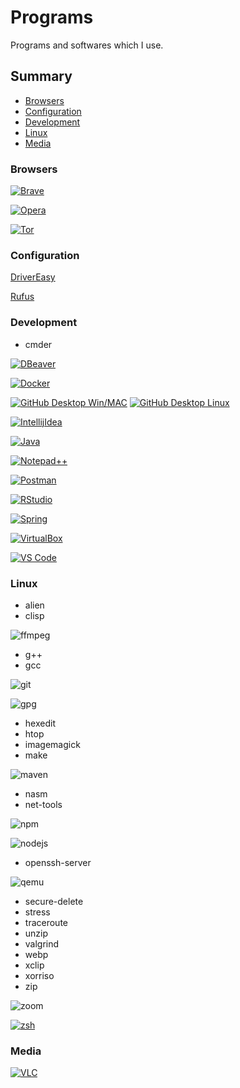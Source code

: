 # Programs
Programs and softwares which I use.

## Summary
* [Browsers](#Browsers)
* [Configuration](#Configuration)
* [Development](#Development)
* [Linux](#Linux)
* [Media](#Media)

### Browsers
[![Brave](https://img.shields.io/badge/Brave-FB542B?style=for-the-badge&logo=brave&logoColor=white)](https://brave.com/download/)

[![Opera](https://img.shields.io/badge/Opera-FF1B2D?style=for-the-badge&logo=Opera&logoColor=white)](https://www.opera.com/download)

[![Tor](https://img.shields.io/badge/Tor_Browser-7D4698?style=for-the-badge&logo=Tor-Browser&logoColor=white)](https://www.torproject.org/download/)

### Configuration
[DriverEasy](https://www.drivereasy.com/download-free-version/)

[Rufus](https://rufus.ie/en/#)

### Development
* cmder

[![DBeaver](https://img.shields.io/badge/DBeaver-382923?style=for-the-badge&logo=dbeaver&logoColor=white)](https://dbeaver.com/download/)

[![Docker](https://img.shields.io/badge/docker-2496ED?style=for-the-badge&logo=docker&logoColor=white)](https://www.docker.com/)

[![GitHub Desktop Win/MAC](https://img.shields.io/badge/GitHub_Desktop_Win_MAC-6e2788?style=for-the-badge&logo=github&logoColor=white)](https://desktop.github.com/)
[![GitHub Desktop Linux](https://img.shields.io/badge/GitHub_Desktop_Linux-6e2788?style=for-the-badge&logo=github&logoColor=white)](https://github.com/shiftkey/desktop)

[![IntellijIdea](https://img.shields.io/badge/intellijidea-000000?style=for-the-badge&logo=intellijidea&logoColor=white)](https://www.jetbrains.com/pt-br/idea/download/)

[![Java](https://img.shields.io/badge/Java_JDK-FFFFFF?style=for-the-badge&logo=openjdk&logoColor=black)](https://openjdk.java.net/projects/jdk/)

[![Notepad++](https://img.shields.io/badge/Notepad++-90E59A.svg?style=for-the-badge&logo=notepad%2B%2B&logoColor=black)](https://notepad-plus-plus.org/downloads/)

[![Postman](https://img.shields.io/badge/postman-FF6C37.svg?style=for-the-badge&logo=postman&logoColor=white)](https://www.postman.com/downloads/)

[![RStudio](https://img.shields.io/badge/rstudio-75AADB.svg?style=for-the-badge&logo=rstudio&logoColor=white)](https://www.rstudio.com/products/rstudio/download/)

[![Spring](https://img.shields.io/badge/spring-6DB33F.svg?style=for-the-badge&logo=spring&logoColor=white)](https://spring.io/projects/spring-boot)

[![VirtualBox](https://img.shields.io/badge/VirtualBox-183A61.svg?style=for-the-badge&logo=virtualbox&logoColor=white)](https://www.virtualbox.org/)

[![VS Code](https://img.shields.io/badge/VS_Code-007ACC?style=for-the-badge&logo=visualstudiocode&logoColor=white)](https://code.visualstudio.com/download)

### Linux
* alien
* clisp

![ffmpeg](https://img.shields.io/badge/ffmpeg-007808?style=for-the-badge&logo=ffmpeg&logoColor=white)
* g++
* gcc

![git](https://img.shields.io/badge/git-F05032?style=for-the-badge&logo=git&logoColor=white)

![gpg](https://img.shields.io/badge/gpg-0093DD?style=for-the-badge&logo=gnuprivacyguard&logoColor=white)
* hexedit
* htop
* imagemagick
* make

![maven](https://img.shields.io/badge/maven-C71A36?style=for-the-badge&logo=apachemaven&logoColor=white)
* nasm
* net-tools

![npm](https://img.shields.io/badge/npm-CB3837?style=for-the-badge&logo=npm&logoColor=white)

![nodejs](https://img.shields.io/badge/nodejs-339933?style=for-the-badge&logo=nodedotjs&logoColor=white)
* openssh-server

![qemu](https://img.shields.io/badge/qemu-FF6600?style=for-the-badge&logo=qemu&logoColor=white)
* secure-delete
* stress
* traceroute
* unzip
* valgrind
* webp
* xclip
* xorriso
* zip

![zoom](https://img.shields.io/badge/zoom-2D8CFF?style=for-the-badge&logo=zoom&logoColor=white)

[![zsh](https://img.shields.io/badge/zsh-F15A24?style=for-the-badge&logo=zsh&logoColor=white)](https://ohmyz.sh/)

### Media
[![VLC](https://img.shields.io/badge/VLC-FF8800?style=for-the-badge&logo=vlcmediaplayer&logoColor=white)](https://www.videolan.org/)
